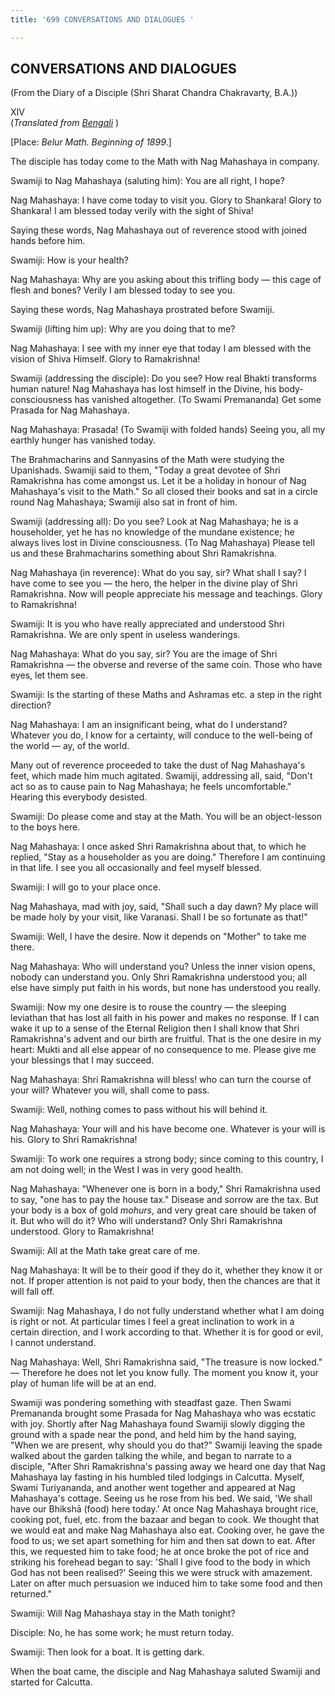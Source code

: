 ```yaml
---
title: '699 CONVERSATIONS AND DIALOGUES '

---
```

  

## CONVERSATIONS AND DIALOGUES

(From the Diary of a Disciple (Shri Sharat Chandra Chakravarty, B.A.))

XIV  
(*Translated from [Bengali](swami_shishya_30e7_14.pdf)* )

\[Place: *Belur Math. Beginning of 1899*.\]

The disciple has today come to the Math with Nag Mahashaya in company.

Swamiji to Nag Mahashaya (saluting him): You are all right, I hope?

Nag Mahashaya: I have come today to visit you. Glory to Shankara! Glory
to Shankara! I am blessed today verily with the sight of Shiva!

Saying these words, Nag Mahashaya out of reverence stood with joined
hands before him.

Swamiji: How is your health?

Nag Mahashaya: Why are you asking about this trifling body — this cage
of flesh and bones? Verily I am blessed today to see you.

Saying these words, Nag Mahashaya prostrated before Swamiji.

Swamiji (lifting him up): Why are you doing that to me?

Nag Mahashaya: I see with my inner eye that today I am blessed with the
vision of Shiva Himself. Glory to Ramakrishna!

Swamiji (addressing the disciple): Do you see? How real Bhakti
transforms human nature! Nag Mahashaya has lost himself in the Divine,
his body-consciousness has vanished altogether. (To Swami Premananda)
Get some Prasada for Nag Mahashaya.

Nag Mahashaya: Prasada! (To Swamiji with folded hands) Seeing you, all
my earthly hunger has vanished today.

The Brahmacharins and Sannyasins of the Math were studying the
Upanishads. Swamiji said to them, "Today a great devotee of Shri
Ramakrishna has come amongst us. Let it be a holiday in honour of Nag
Mahashaya's visit to the Math." So all closed their books and sat in a
circle round Nag Mahashaya; Swamiji also sat in front of him.

Swamiji (addressing all): Do you see? Look at Nag Mahashaya; he is a
householder, yet he has no knowledge of the mundane existence; he always
lives lost in Divine consciousness. (To Nag Mahashaya) Please tell us
and these Brahmacharins something about Shri Ramakrishna.

Nag Mahashaya (in reverence): What do you say, sir? What shall I say? I
have come to see you — the hero, the helper in the divine play of Shri
Ramakrishna. Now will people appreciate his message and teachings. Glory
to Ramakrishna!

Swamiji: It is you who have really appreciated and understood Shri
Ramakrishna. We are only spent in useless wanderings.

Nag Mahashaya: What do you say, sir? You are the image of Shri
Ramakrishna — the obverse and reverse of the same coin. Those who have
eyes, let them see.

Swamiji: Is the starting of these Maths and Ashramas etc. a step in the
right direction?

Nag Mahashaya: I am an insignificant being, what do I understand?
Whatever you do, I know for a certainty, will conduce to the well-being
of the world — ay, of the world.

Many out of reverence proceeded to take the dust of Nag Mahashaya's
feet, which made him much agitated. Swamiji, addressing all, said,
"Don't act so as to cause pain to Nag Mahashaya; he feels
uncomfortable." Hearing this everybody desisted.

Swamiji: Do please come and stay at the Math. You will be an
object-lesson to the boys here.

Nag Mahashaya: I once asked Shri Ramakrishna about that, to which he
replied, "Stay as a householder as you are doing." Therefore I am
continuing in that life. I see you all occasionally and feel myself
blessed.

Swamiji: I will go to your place once.

Nag Mahashaya, mad with joy, said, "Shall such a day dawn? My place will
be made holy by your visit, like Varanasi. Shall I be so fortunate as
that!"

Swamiji: Well, I have the desire. Now it depends on "Mother" to take me
there.

Nag Mahashaya: Who will understand you? Unless the inner vision opens,
nobody can understand you. Only Shri Ramakrishna understood you; all
else have simply put faith in his words, but none has understood you
really.

Swamiji: Now my one desire is to rouse the country — the sleeping
leviathan that has lost all faith in his power and makes no response. If
I can wake it up to a sense of the Eternal Religion then I shall know
that Shri Ramakrishna's advent and our birth are fruitful. That is the
one desire in my heart: Mukti and all else appear of no consequence to
me. Please give me your blessings that I may succeed.

Nag Mahashaya: Shri Ramakrishna will bless! who can turn the course of
your will? Whatever you will, shall come to pass.

Swamiji: Well, nothing comes to pass without his will behind it.

Nag Mahashaya: Your will and his have become one. Whatever is your will
is his. Glory to Shri Ramakrishna!

Swamiji: To work one requires a strong body; since coming to this
country, I am not doing well; in the West I was in very good health.

Nag Mahashaya: "Whenever one is born in a body," Shri Ramakrishna used
to say, "one has to pay the house tax." Disease and sorrow are the tax.
But your body is a box of gold *mohurs*, and very great care should be
taken of it. But who will do it? Who will understand? Only Shri
Ramakrishna understood. Glory to Ramakrishna!

Swamiji: All at the Math take great care of me.

Nag Mahashaya: It will be to their good if they do it, whether they know
it or not. If proper attention is not paid to your body, then the
chances are that it will fall off.

Swamiji: Nag Mahashaya, I do not fully understand whether what I am
doing is right or not. At particular times I feel a great inclination to
work in a certain direction, and I work according to that. Whether it is
for good or evil, I cannot understand.

Nag Mahashaya: Well, Shri Ramakrishna said, "The treasure is now
locked." — Therefore he does not let you know fully. The moment you know
it, your play of human life will be at an end.

Swamiji was pondering something with steadfast gaze. Then Swami
Premananda brought some Prasada for Nag Mahashaya who was ecstatic with
joy. Shortly after Nag Mahashaya found Swamiji slowly digging the ground
with a spade near the pond, and held him by the hand saying, "When we
are present, why should you do that?" Swamiji leaving the spade walked
about the garden talking the while, and began to narrate to a disciple,
"After Shri Ramakrishna's passing away we heard one day that Nag
Mahashaya lay fasting in his humbled tiled lodgings in Calcutta. Myself,
Swami Turiyananda, and another went together and appeared at Nag
Mahashaya's cottage. Seeing us he rose from his bed. We said, 'We shall
have our Bhikshā (food) here today.' At once Nag Mahashaya brought rice,
cooking pot, fuel, etc. from the bazaar and began to cook. We thought
that we would eat and make Nag Mahashaya also eat. Cooking over, he gave
the food to us; we set apart something for him and then sat down to eat.
After this, we requested him to take food; he at once broke the pot of
rice and striking his forehead began to say: 'Shall I give food to the
body in which God has not been realised?' Seeing this we were struck
with amazement. Later on after much persuasion we induced him to take
some food and then returned."

Swamiji: Will Nag Mahashaya stay in the Math tonight?

Disciple: No, he has some work; he must return today.

Swamiji: Then look for a boat. It is getting dark.

When the boat came, the disciple and Nag Mahashaya saluted Swamiji and
started for Calcutta.